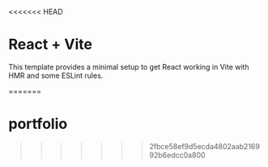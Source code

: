 <<<<<<< HEAD
# React + Vite

This template provides a minimal setup to get React working in Vite with HMR and some ESLint rules.

=======
# portfolio
>>>>>>> 2fbce58ef9d5ecda4802aab216992b6edcc0a800
